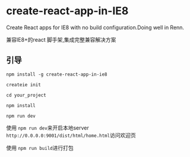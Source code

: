 # create-react-app-in-IE8
Create React apps for IE8 with no build configuration.Doing well in Renn.


兼容IE8+的react 脚手架,集成完整兼容解决方案

## 引导

```
npm install -g create-react-app-in-ie8

createie init

cd your_project

npm install

npm run dev

```

使用 `npm run dev`来开启本地server `http://0.0.0.0:9001/dist/html/home.html`访问欢迎页

使用 `npm run build`进行打包






